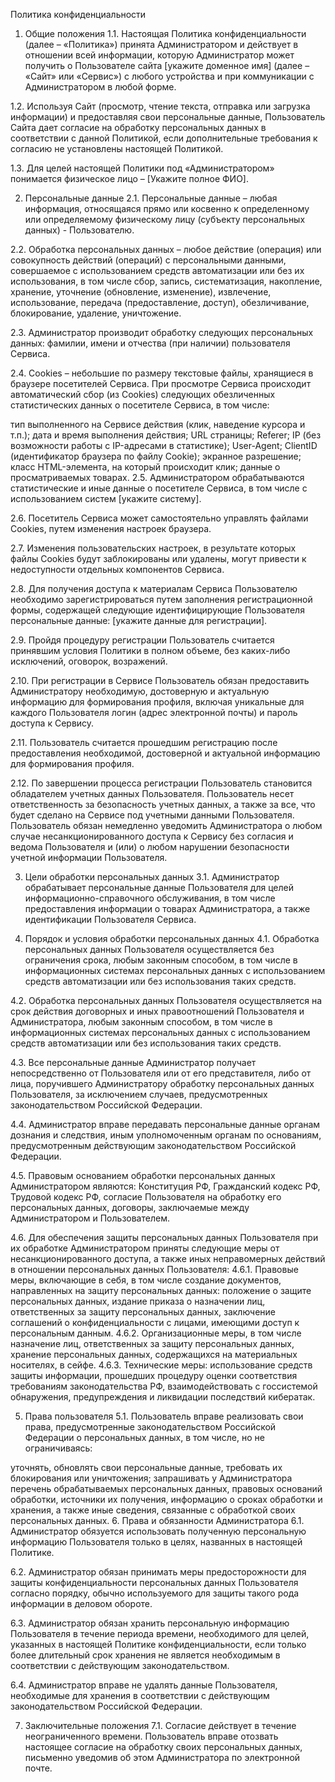 Политика конфиденциальности
1. Общие положения
1.1. Настоящая Политика конфиденциальности (далее – «Политика») принята Администратором и действует в отношении всей информации, которую Администратор может получить о Пользователе сайта [укажите доменное имя] (далее – «Сайт» или «Сервис») с любого устройства и при коммуникации с Администратором в любой форме.

1.2. Используя Сайт (просмотр, чтение текста, отправка или загрузка информации) и предоставляя свои персональные данные, Пользователь Сайта дает согласие на обработку персональных данных в соответствии с данной Политикой, если дополнительные требования к согласию не установлены настоящей Политикой.

1.3. Для целей настоящей Политики под «Администратором» понимается физическое лицо – [Укажите полное ФИО].

2. Персональные данные
2.1. Персональные данные – любая информация, относящаяся прямо или косвенно к определенному или определяемому физическому лицу (субъекту персональных данных) - Пользователю.

2.2. Обработка персональных данных – любое действие (операция) или совокупность действий (операций) с персональными данными, совершаемое с использованием средств автоматизации или без их использования, в том числе сбор, запись, систематизация, накопление, хранение, уточнение (обновление, изменение), извлечение, использование, передача (предоставление, доступ), обезличивание, блокирование, удаление, уничтожение.

2.3. Администратор производит обработку следующих персональных данных: фамилии, имени и отчества (при наличии) пользователя Сервиса.

2.4. Cookies – небольшие по размеру текстовые файлы, хранящиеся в браузере посетителей Сервиса. При просмотре Сервиса происходит автоматический сбор (из Cookies) следующих обезличенных статистических данных о посетителе Сервиса, в том числе:

тип выполненного на Сервисе действия (клик, наведение курсора и т.п.);
дата и время выполнения действия;
URL страницы;
Referer;
IP (без возможности работы с IP-адресами в статистике);
User-Agent;
ClientID (идентификатор браузера по файлу Cookie);
экранное разрешение;
класс HTML-элемента, на который происходит клик;
данные о просматриваемых товарах.
2.5. Администратором обрабатываются статистические и иные данные о посетителе Сервиса, в том числе с использованием систем [укажите систему].

2.6. Посетитель Сервиса может самостоятельно управлять файлами Cookies, путем изменения настроек браузера.

2.7. Изменения пользовательских настроек, в результате которых файлы Cookies будут заблокированы или удалены, могут привести к недоступности отдельных компонентов Сервиса.

2.8. Для получения доступа к материалам Сервиса Пользователю необходимо зарегистрироваться путем заполнения регистрационной формы, содержащей следующие идентифицирующие Пользователя персональные данные: [укажите данные для регистрации].

2.9. Пройдя процедуру регистрации Пользователь считается принявшим условия Политики в полном объеме, без каких-либо исключений, оговорок, возражений.

2.10. При регистрации в Сервисе Пользователь обязан предоставить Администратору необходимую, достоверную и актуальную информацию для формирования профиля, включая уникальные для каждого Пользователя логин (адрес электронной почты) и пароль доступа к Сервису.

2.11. Пользователь считается прошедшим регистрацию после предоставления необходимой, достоверной и актуальной информацию для формирования профиля.

2.12. По завершении процесса регистрации Пользователь становится обладателем учетных данных Пользователя. Пользователь несет ответственность за безопасность учетных данных, а также за все, что будет сделано на Сервисе под учетными данными Пользователя. Пользователь обязан немедленно уведомить Администратора о любом случае несанкционированного доступа к Сервису без согласия и ведома Пользователя и (или) о любом нарушении безопасности учетной информации Пользователя.

3. Цели обработки персональных данных
3.1. Администратор обрабатывает персональные данные Пользователя для целей информационно-справочного обслуживания, в том числе предоставления информации о товарах Администратора, а также идентификации Пользователя Сервиса.

4. Порядок и условия обработки персональных данных
4.1. Обработка персональных данных Пользователя осуществляется без ограничения срока, любым законным способом, в том числе в информационных системах персональных данных с использованием средств автоматизации или без использования таких средств.

4.2. Обработка персональных данных Пользователя осуществляется на срок действия договорных и иных правоотношений Пользователя и Администратора, любым законным способом, в том числе в информационных системах персональных данных с использованием средств автоматизации или без использования таких средств.

4.3. Все персональные данные Администратор получает непосредственно от Пользователя или от его представителя, либо от лица, поручившего Администратору обработку персональных данных Пользователя, за исключением случаев, предусмотренных законодательством Российской Федерации.

4.4. Администратор вправе передавать персональные данные органам дознания и следствия, иным уполномоченным органам по основаниям, предусмотренным действующим законодательством Российской Федерации.

4.5. Правовым основанием обработки персональных данных Администратором являются: Конституция РФ, Гражданский кодекс РФ, Трудовой кодекс РФ, согласие Пользователя на обработку его персональных данных, договоры, заключаемые между Администратором и Пользователем.

4.6. Для обеспечения защиты персональных данных Пользователя при их обработке Администратором приняты следующие меры от несанкционированного доступа, а также иных неправомерных действий в отношении персональных данных Пользователя:
4.6.1. Правовые меры, включающие в себя, в том числе создание документов, направленных на защиту персональных данных: положение о защите персональных данных, издание приказа о назначении лиц, ответственных за защиту персональных данных, заключение соглашений о конфиденциальности с лицами, имеющими доступ к персональным данным.
4.6.2. Организационные меры, в том числе назначение лиц, ответственных за защиту персональных данных, хранение персональных данных, содержащихся на материальных носителях, в сейфе.
4.6.3. Технические меры: использование средств защиты информации, прошедших процедуру оценки соответствия требованиям законодательства РФ, взаимодействовать с госсистемой обнаружения, предупреждения и ликвидации последствий кибератак.

5. Права пользователя
5.1. Пользователь вправе реализовать свои права, предусмотренные законодательством Российской Федерации о персональных данных, в том числе, но не ограничиваясь:

уточнять, обновлять свои персональные данные, требовать их блокирования или уничтожения;
запрашивать у Администратора перечень обрабатываемых персональных данных, правовых оснований обработки, источники их получения, информацию о сроках обработки и хранения, а также иные сведения, связанные с обработкой своих персональных данных.
6. Права и обязанности Администратора
6.1. Администратор обязуется использовать полученную персональную информацию Пользователя только в целях, названных в настоящей Политике.

6.2. Администратор обязан принимать меры предосторожности для защиты конфиденциальности персональных данных Пользователя согласно порядку, обычно используемого для защиты такого рода информации в деловом обороте.

6.3. Администратор обязан хранить персональную информацию Пользователя в течение периода времени, необходимого для целей, указанных в настоящей Политике конфиденциальности, если только более длительный срок хранения не является необходимым в соответствии с действующим законодательством.

6.4. Администратор вправе не удалять данные Пользователя, необходимые для хранения в соответствии с действующим законодательством Российской Федерации.

7. Заключительные положения
7.1. Согласие действует в течение неограниченного времени. Пользователь вправе отозвать настоящее согласие на обработку своих персональных данных, письменно уведомив об этом Администратора по электронной почте.